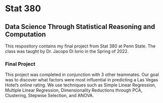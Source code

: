 # Stat 380
## Data Science Through Statistical Reasoning and Computation

This respository contains my final project from Stat 380 at Penn State. The class was taught by Dr. Jacopo Di Iorio in the Spring of 2022. 

### Final Project
This project was completed in conjunction with 3 other teammates. Our goal was to discover what factors were most influential in predicting a Las Vegas Hotel’s online rating. We use techniques such as Simple Linear Regression, Multiple Linear Regression, Dimensionality Reductions through PCA, Clustering, Stepwise Selection, and ANOVA.

